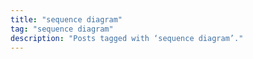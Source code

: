 ```yaml
---
title: "sequence diagram"
tag: "sequence diagram"
description: "Posts tagged with ‘sequence diagram’."
---
```

